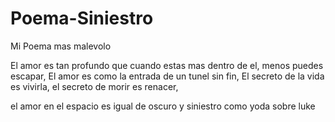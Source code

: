 # Poema-Siniestro
Mi Poema mas malevolo

El amor es tan profundo que cuando estas mas dentro de el, menos puedes escapar,
El amor es como la entrada de un tunel sin fin,
El secreto de la vida es vivirla, el secreto de morir es renacer,

el amor en el espacio es igual de oscuro y siniestro como yoda sobre luke
